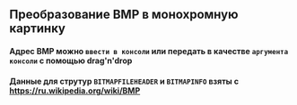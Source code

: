Преобразование BMP в монохромную картинку
--------
#### Адрес BMP можно `ввести в консоли` или передать в качестве `аргумента консоли` с помощью drag'n'drop
#### Данные для струтур `BITMAPFILEHEADER` и `BITMAPINFO` взяты с <https://ru.wikipedia.org/wiki/BMP>
